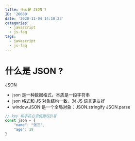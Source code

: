 ```yaml
---
title: 什么是 JSON ?
ID: '26680'
date: '2020-11-04 14:10:23'
categories:
  - javascript
  - js-faq
tags:
  - javascript
  - js-faq
---
```


# 什么是 JSON ?

JSON

- json 是一种数据格式，本质是一段字符串
- json 格式和 JS 对象结构一致，对 JS 语言更友好
- window.JSON 是一个全局对象：JSON.stringify JSON.parse

``` js 
// key 和字符必须使用双引号
const json = {
    "name": "张三",
    "age": 19
}
```
 
 
 
 
 
 
